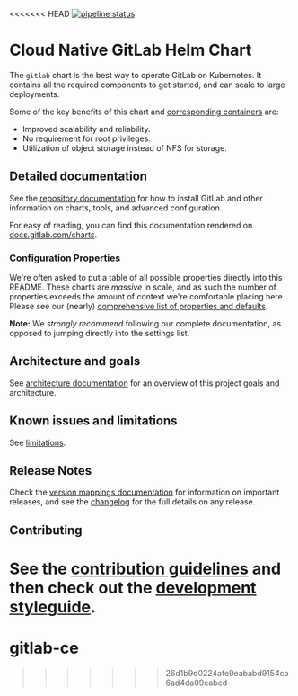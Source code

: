 <<<<<<< HEAD
[![pipeline status](https://gitlab.com/gitlab-org/charts/gitlab/badges/master/pipeline.svg)](https://gitlab.com/gitlab-org/charts/gitlab/pipelines)

# Cloud Native GitLab Helm Chart

The `gitlab` chart is the best way to operate GitLab on Kubernetes. It contains
all the required components to get started, and can scale to large deployments.

Some of the key benefits of this chart and [corresponding containers](https://gitlab.com/gitlab-org/build/CNG) are:

- Improved scalability and reliability.
- No requirement for root privileges.
- Utilization of object storage instead of NFS for storage.

## Detailed documentation

See the [repository documentation](doc/index.md) for how to install GitLab and
other information on charts, tools, and advanced configuration.

For easy of reading, you can find this documentation rendered on
[docs.gitlab.com/charts](https://docs.gitlab.com/charts).

### Configuration Properties

We're often asked to put a table of all possible properties directly into this README.
These charts are _massive_ in scale, and as such the number of properties exceeds
the amount of context we're comfortable placing here. Please see our (nearly)
[comprehensive list of properties and defaults](doc/installation/command-line-options.md).

**Note:** We _strongly recommend_ following our complete documentation, as opposed to
jumping directly into the settings list.

## Architecture and goals

See [architecture documentation](doc/architecture/index.md) for an overview
of this project goals and architecture.

## Known issues and limitations

See [limitations](doc/index.md#limitations).

## Release Notes

Check the [version mappings documentation](doc/installation/version_mappings.md) for information on important releases,
and see the [changelog](CHANGELOG.md) for the full details on any release.

## Contributing

See the [contribution guidelines](CONTRIBUTING.md) and then check out the
[development styleguide](doc/development/index.md).
=======
# gitlab-ce
>>>>>>> 26d1b9d0224afe9eababd9154ca6ad4da09eabed
